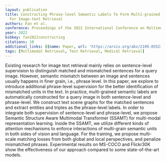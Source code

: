 ```yaml
---
layout: publication
title: Constructing Phrase-level Semantic Labels To Form Multi-grained Supervision
  For Image-text Retrieval
authors: Fan et al.
conference: Proceedings of the 2022 International Conference on Multimedia Retrieval
year: 2022
bibkey: fan2022constructing
citations: 10
additional_links: [{name: Paper, url: 'https://arxiv.org/abs/2109.05523'}]
tags: [Multimodal Retrieval, Text Retrieval, Medical Retrieval]
---
```

Existing research for image text retrieval mainly relies on sentence-level
supervision to distinguish matched and mismatched sentences for a query image.
However, semantic mismatch between an image and sentences usually happens in
finer grain, i.e., phrase level. In this paper, we explore to introduce
additional phrase-level supervision for the better identification of mismatched
units in the text. In practice, multi-grained semantic labels are automatically
constructed for a query image in both sentence-level and phrase-level. We
construct text scene graphs for the matched sentences and extract entities and
triples as the phrase-level labels. In order to integrate both supervision of
sentence-level and phrase-level, we propose Semantic Structure Aware Multimodal
Transformer (SSAMT) for multi-modal representation learning. Inside the SSAMT,
we utilize different kinds of attention mechanisms to enforce interactions of
multi-grain semantic units in both sides of vision and language. For the
training, we propose multi-scale matching losses from both global and local
perspectives, and penalize mismatched phrases. Experimental results on MS-COCO
and Flickr30K show the effectiveness of our approach compared to some
state-of-the-art models.